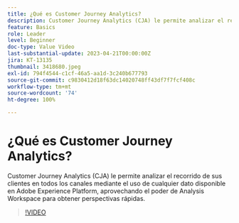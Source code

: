 ```yaml
---
title: ¿Qué es Customer Journey Analytics?
description: Customer Journey Analytics (CJA) le permite analizar el recorrido de sus clientes en todos los canales mediante el uso de cualquier dato disponible en Adobe Experience Platform, aprovechando el poder de Analysis Workspace para obtener perspectivas rápidas.
feature: Basics
role: Leader
level: Beginner
doc-type: Value Video
last-substantial-update: 2023-04-21T00:00:00Z
jira: KT-13135
thumbnail: 3418680.jpeg
exl-id: 794f4544-c1cf-46a5-aa1d-3c240b677793
source-git-commit: c9830412d18f63dc14020748ff43df7f7fcf408c
workflow-type: tm+mt
source-wordcount: '74'
ht-degree: 100%

---
```


# ¿Qué es Customer Journey Analytics?

Customer Journey Analytics (CJA) le permite analizar el recorrido de sus clientes en todos los canales mediante el uso de cualquier dato disponible en Adobe Experience Platform, aprovechando el poder de Analysis Workspace para obtener perspectivas rápidas.

>[!VIDEO](https://video.tv.adobe.com/v/3418680/?quality=12&learn=on)
